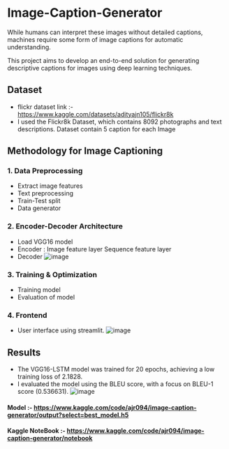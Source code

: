 # Image-Caption-Generator

While humans can interpret these images without detailed captions, machines require some form of image captions for automatic understanding.

This project aims to develop an end-to-end solution for generating descriptive captions for images using deep learning techniques. 

## Dataset
- flickr dataset link :- https://www.kaggle.com/datasets/adityajn105/flickr8k
- I used the Flickr8k Dataset, which contains 8092 photographs and text descriptions. Dataset contain 5 caption for each Image

## Methodology for Image Captioning

### 1. Data Preprocessing
- Extract image features
- Text preprocessing
- Train-Test split
- Data generator

### 2. Encoder-Decoder Architecture
- Load VGG16 model
- Encoder : 
       Image feature layer
       Sequence feature layer
- Decoder
  ![image](https://github.com/AJlearner46/Image-Caption-Generator/assets/99804336/803e22b8-1536-40af-bf5a-06ca78e5c405)


### 3. Training & Optimization
- Training model
- Evaluation of model

### 4. Frontend
- User interface using streamlit.
 ![image](https://github.com/AJlearner46/Image-Caption-Generator/assets/99804336/5002201c-47b3-4946-90d4-8b9022590058)


## Results
- The VGG16-LSTM model was trained for 20 epochs, achieving a low training loss of 2.1828.
- I evaluated the model using the BLEU score, with a focus on BLEU-1 score (0.536631).
 ![image](https://github.com/AJlearner46/Image-Caption-Generator/assets/99804336/2629f4da-0290-4d1d-a0dc-d90135f1288f)




#### Model :- https://www.kaggle.com/code/ajr094/image-caption-generator/output?select=best_model.h5
#### Kaggle NoteBook :- https://www.kaggle.com/code/ajr094/image-caption-generator/notebook
